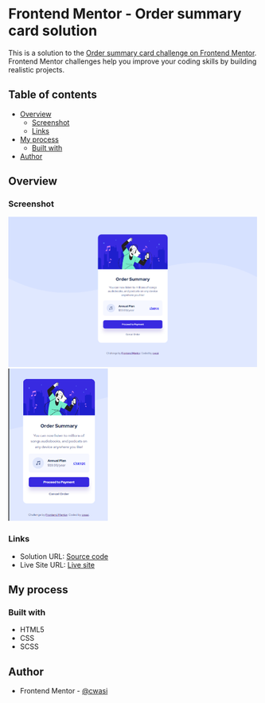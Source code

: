 # Frontend Mentor - Order summary card solution

This is a solution to the [Order summary card challenge on Frontend Mentor](https://www.frontendmentor.io/challenges/order-summary-component-QlPmajDUj). Frontend Mentor challenges help you improve your coding skills by building realistic projects. 

## Table of contents

- [Overview](#overview)
  - [Screenshot](#screenshot)
  - [Links](#links)
- [My process](#my-process)
  - [Built with](#built-with)
- [Author](#author)


## Overview

### Screenshot
<img src="./screenshots/Desktop-view.png" width=500>

<img src="./screenshots/Mobile-view.png" width=200>

### Links
- Solution URL: [Source code](https://github.com/cwasi/FEM-order-summary-component)
- Live Site URL: [Live site](https://glowing-starlight-2eaa51.netlify.app/)

## My process

### Built with

- HTML5 
- CSS
- SCSS

## Author

- Frontend Mentor - [@cwasi](https://www.frontendmentor.io/profile/cwasi)
